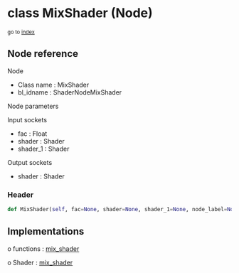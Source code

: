 # class MixShader (Node)

<sub>go to [index](/docs/index.md)</sub>

## Node reference

Node
 - Class name : MixShader
 - bl_idname : ShaderNodeMixShader

Node parameters

Input sockets
 - fac : Float
 - shader : Shader
 - shader_1 : Shader

Output sockets
 - shader : Shader

### Header

``` python
def MixShader(self, fac=None, shader=None, shader_1=None, node_label=None, node_color=None):
```

## Implementations

o functions : [mix_shader](/docs/Shader_classes/GLOBAL.md#mix_shader)

o Shader : [mix_shader](/docs/Shader_classes/Shader.md#mix_shader)


